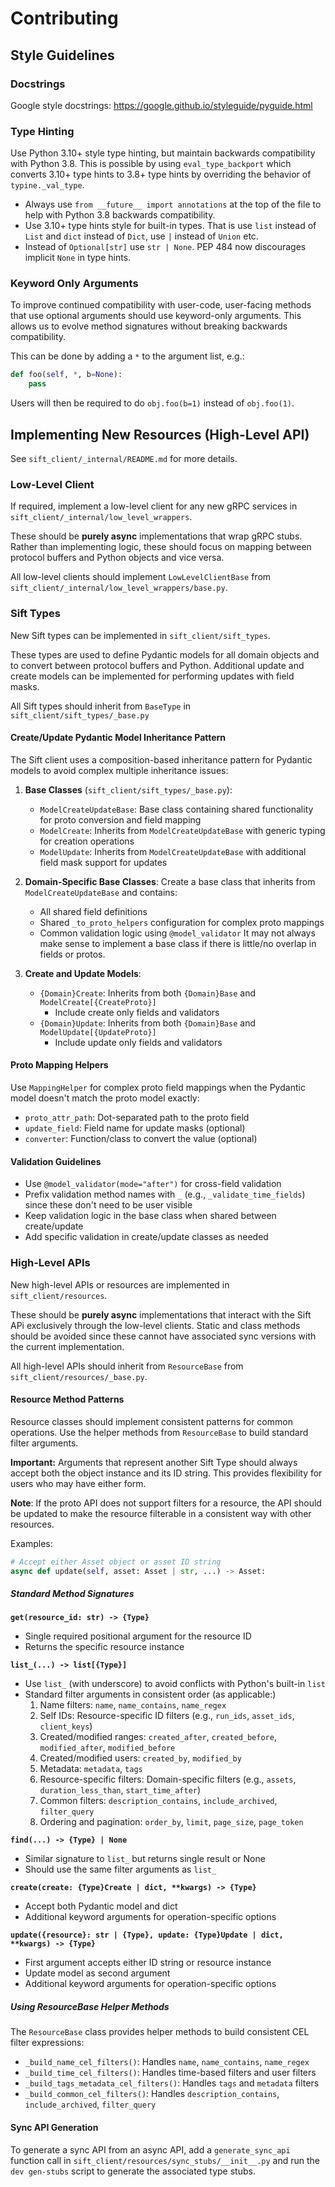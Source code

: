 # Contributing

## Style Guidelines

### Docstrings

Google style docstrings: https://google.github.io/styleguide/pyguide.html

### Type Hinting

Use Python 3.10+ style type hinting, but maintain backwards compatibility with Python 3.8. This
is possible by using `eval_type_backport` which converts 3.10+ type hints to 3.8+ type hints by
overriding the behavior of `typine._val_type`.

* Always use `from __future__ import annotations` at the top of the file to help with Python 3.8 backwards
  compatibility.
* Use 3.10+ type hints style for built-in types. That is use `list` instead of `List` and `dict` instead of `Dict`, use
  `|` instead of `Union` etc.
* Instead of `Optional[str]` use `str | None`. PEP 484 now discourages implicit `None` in type hints.

### Keyword Only Arguments

To improve continued compatibility with user-code, user-facing methods that use optional arguments should use
keyword-only arguments. This allows us to evolve method signatures without breaking backwards compatibility.

This can be done by adding a `*` to the argument list, e.g.:

```python
def foo(self, *, b=None):
    pass
```

Users will then be required to do `obj.foo(b=1)` instead of `obj.foo(1)`.

## Implementing New Resources (High-Level API)

See `sift_client/_internal/README.md` for more details.

### Low-Level Client
If required, implement a low-level client for any new gRPC services in `sift_client/_internal/low_level_wrappers`.

These should be **purely async** implementations that wrap gRPC stubs. Rather than implementing logic, these should focus on mapping
between protocol buffers and Python objects and vice versa.

All low-level clients should implement `LowLevelClientBase` from `sift_client/_internal/low_level_wrappers/base.py`.

### Sift Types

New Sift types can be implemented in `sift_client/sift_types`.

These types are used to define Pydantic models for all domain objects and to convert between protocol buffers and Python. Additional
update and create models can be implemented for performing updates with field masks.

All Sift types should inherit from `BaseType` in `sift_client/sift_types/_base.py`

#### Create/Update Pydantic Model Inheritance Pattern

The Sift client uses a composition-based inheritance pattern for Pydantic models to avoid complex multiple inheritance issues:

1. **Base Classes** (`sift_client/sift_types/_base.py`):
   - `ModelCreateUpdateBase`: Base class containing shared functionality for proto conversion and field mapping
   - `ModelCreate`: Inherits from `ModelCreateUpdateBase` with generic typing for creation operations
   - `ModelUpdate`: Inherits from `ModelCreateUpdateBase` with additional field mask support for updates

2. **Domain-Specific Base Classes**:
   Create a base class that inherits from `ModelCreateUpdateBase` and contains:
   - All shared field definitions
   - Shared `_to_proto_helpers` configuration for complex proto mappings
   - Common validation logic using `@model_validator`
   It may not always make sense to implement a base class if there is little/no overlap in fields or protos.

3. **Create and Update Models**:
   - `{Domain}Create`: Inherits from both `{Domain}Base` and `ModelCreate[{CreateProto}]`
     - Include create only fields and validators
   - `{Domain}Update`: Inherits from both `{Domain}Base` and `ModelUpdate[{UpdateProto}]`
     - Include update only fields and validators

#### Proto Mapping Helpers

Use `MappingHelper` for complex proto field mappings when the Pydantic model doesn't match the proto model exactly:
- `proto_attr_path`: Dot-separated path to the proto field
- `update_field`: Field name for update masks (optional)
- `converter`: Function/class to convert the value (optional)

#### Validation Guidelines

- Use `@model_validator(mode="after")` for cross-field validation
- Prefix validation method names with `_` (e.g., `_validate_time_fields`) since these don't need to be user visible
- Keep validation logic in the base class when shared between create/update
- Add specific validation in create/update classes as needed

### High-Level APIs

New high-level APIs or resources are implemented in `sift_client/resources`.

These should be **purely async** implementations that interact with the Sift APi exclusively through the low-level clients.
Static and class methods should be avoided since these cannot have associated sync versions with the current implementation.

All high-level APIs should inherit from `ResourceBase` from `sift_client/resources/_base.py`.

#### Resource Method Patterns

Resource classes should implement consistent patterns for common operations. Use the helper methods from `ResourceBase` to build standard filter arguments.

**Important:** Arguments that represent another Sift Type should always accept both the object instance and its ID string. This provides flexibility for users who may have either form.


**Note**: If the proto API does not support filters for a resource, the API should be updated to make the resource filterable in a consistent way with other resources.

Examples:
```python
# Accept either Asset object or asset ID string
async def update(self, asset: Asset | str, ...) -> Asset:
```

##### Standard Method Signatures

**`get(resource_id: str) -> {Type}`**
- Single required positional argument for the resource ID
- Returns the specific resource instance

**`list_(...) -> list[{Type}]`**
- Use `list_` (with underscore) to avoid conflicts with Python's built-in `list`
- Standard filter arguments in consistent order (as applicable:)
  1. Name filters: `name`, `name_contains`, `name_regex`
  2. Self IDs: Resource-specific ID filters (e.g., `run_ids`, `asset_ids`, `client_keys`)
  3. Created/modified ranges: `created_after`, `created_before`, `modified_after`, `modified_before`
  4. Created/modified users: `created_by`, `modified_by`
  5. Metadata: `metadata`, `tags`
  6. Resource-specific filters: Domain-specific filters (e.g., `assets`, `duration_less_than`, `start_time_after`)
  7. Common filters: `description_contains`, `include_archived`, `filter_query`
  8. Ordering and pagination: `order_by`, `limit`, `page_size`, `page_token`

**`find(...) -> {Type} | None`**
- Similar signature to `list_` but returns single result or None
- Should use the same filter arguments as `list_`

**`create(create: {Type}Create | dict, **kwargs) -> {Type}`**
- Accept both Pydantic model and dict
- Additional keyword arguments for operation-specific options

**`update({resource}: str | {Type}, update: {Type}Update | dict, **kwargs) -> {Type}`**
- First argument accepts either ID string or resource instance
- Update model as second argument
- Additional keyword arguments for operation-specific options

##### Using ResourceBase Helper Methods

The `ResourceBase` class provides helper methods to build consistent CEL filter expressions:

- `_build_name_cel_filters()`: Handles `name`, `name_contains`, `name_regex`
- `_build_time_cel_filters()`: Handles time-based filters and user filters
- `_build_tags_metadata_cel_filters()`: Handles `tags` and `metadata` filters
- `_build_common_cel_filters()`: Handles `description_contains`, `include_archived`, `filter_query`


#### Sync API Generation

To generate a sync API from an async API, add a `generate_sync_api` function call in `sift_client/resources/sync_stubs/__init__.py` and
run the `dev gen-stubs` script to generate the associated type stubs.

